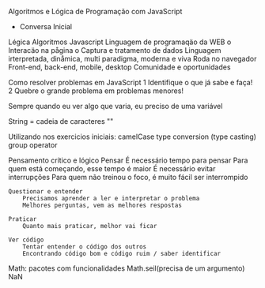 Algoritmos e Lógica de Programação com JavaScript

- Conversa Inicial

Légica
Algoritmos
Javascript
    Linguagem de programaqäo da WEB
        o Interacäo na pågina
        o Captura e tratamento de dados
    Linguagem irterpretada, dinåmica, multi paradigma, moderna e viva
    Roda no navegador
    Front-end, back-end, mobile, desktop
    Comunidade e oportunidades


Como resolver problemas em JavaScript
    1 Identifique o que já sabe e faça!
    2 Quebre o grande problema em problemas menores!

Sempre quando eu ver algo que varia, eu preciso de uma variável

String = cadeia de caracteres ""

Utilizando nos exercicios iniciais:
    camelCase
    type conversion (type casting)
    group operator

Pensamento crítico e lógico
    Pensar
        É necessário tempo para pensar
        Para quem está começando, esse tempo é maior
        É necessário evitar interrupções
        Para quem não treinou o foco, é muito fácil ser interrompido

    Questionar e entender
        Precisamos aprender a ler e interpretar o problema
        Melhores perguntas, vem as melhores respostas

    Praticar
        Quanto mais praticar, melhor vai ficar

    Ver código
        Tentar entender o código dos outros
        Encontrando código bom e código ruim / saber identificar


Math: pacotes com funcionalidades
    Math.seil(precisa de um argumento)
    NaN
    
